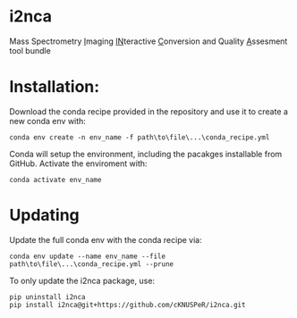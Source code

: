 # i2nca
 Mass Spectrometry <ins>I</ins>maging <ins>IN</ins>teractive  <ins>C</ins>onversion and Quality <ins>A</ins>ssesment tool bundle

# Installation:
Download the conda recipe provided in the repository and use it to create a new conda env with:
```
conda env create -n env_name -f path\to\file\...\conda_recipe.yml
```

Conda will setup the environment, including the pacakges installable from GitHub.
Activate the enviroment with:

```
conda activate env_name
```

# Updating 

Update the full  conda env with the  conda recipe via:

```
conda env update --name env_name --file path\to\file\...\conda_recipe.yml --prune
```

To only update the i2nca package, use:

```
pip uninstall i2nca
pip install i2nca@git+https://github.com/cKNUSPeR/i2nca.git
```

